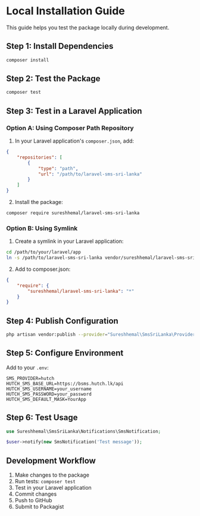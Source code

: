 # Local Installation Guide

This guide helps you test the package locally during development.

## Step 1: Install Dependencies

```bash
composer install
```

## Step 2: Test the Package

```bash
composer test
```

## Step 3: Test in a Laravel Application

### Option A: Using Composer Path Repository

1. In your Laravel application's `composer.json`, add:

```json
{
    "repositories": [
        {
            "type": "path",
            "url": "/path/to/laravel-sms-sri-lanka"
        }
    ]
}
```

2. Install the package:

```bash
composer require sureshhemal/laravel-sms-sri-lanka
```

### Option B: Using Symlink

1. Create a symlink in your Laravel application:

```bash
cd /path/to/your/laravel/app
ln -s /path/to/laravel-sms-sri-lanka vendor/sureshhemal/laravel-sms-sri-lanka
```

2. Add to composer.json:

```json
{
    "require": {
        "sureshhemal/laravel-sms-sri-lanka": "*"
    }
}
```

## Step 4: Publish Configuration

```bash
php artisan vendor:publish --provider="Sureshhemal\SmsSriLanka\Providers\SmsServiceProvider"
```

## Step 5: Configure Environment

Add to your `.env`:

```env
SMS_PROVIDER=hutch
HUTCH_SMS_BASE_URL=https://bsms.hutch.lk/api
HUTCH_SMS_USERNAME=your_username
HUTCH_SMS_PASSWORD=your_password
HUTCH_SMS_DEFAULT_MASK=YourApp
```

## Step 6: Test Usage

```php
use Sureshhemal\SmsSriLanka\Notifications\SmsNotification;

$user->notify(new SmsNotification('Test message'));
```

## Development Workflow

1. Make changes to the package
2. Run tests: `composer test`
3. Test in your Laravel application
4. Commit changes
5. Push to GitHub
6. Submit to Packagist 